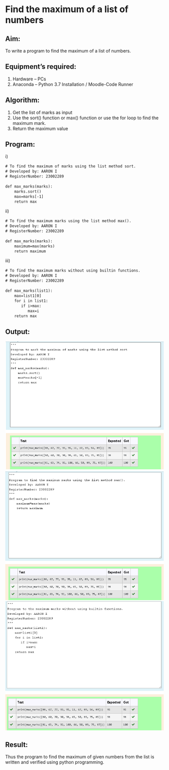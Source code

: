 # Find the maximum of a list of numbers
## Aim:
To write a program to find the maximum of a list of numbers.
## Equipment’s required:
1.	Hardware – PCs
2.	Anaconda – Python 3.7 Installation / Moodle-Code Runner
## Algorithm:
1.	Get the list of marks as input
2.	Use the sort() function or max() function or use the for loop to find the maximum mark.
3.	Return the maximum value
## Program:

i)	
```
# To find the maximum of marks using the list method sort.
# Developed by: AARON I
# RegisterNumber: 23002289

def max_marks(marks):
    marks.sort()
    max=marks[-1]
    return max

```

ii)

```
# To find the maximum marks using the list method max().
# Developed by: AARON I
# RegisterNumber: 23002289

def max_marks(marks):
    maximum=max(marks)
    return maximum

```
iii) 
```
# To find the maximum marks without using builtin functions.
# Developed by: AARON I
# RegisterNumber: 23002289

def max_marks(list1):
    max=list1[0]
    for i in list1:
       if i>max:
          max=i
    return max

```

## Output:
![output](/Screenshot%202023-07-26%20134402.png)
![output](/Screenshot%202023-07-26%20134524.png)
![output](/Screenshot%202023-07-26%20134944.png)

## Result:
Thus the program to find the maximum of given numbers from the list is written and verified using python programming.

